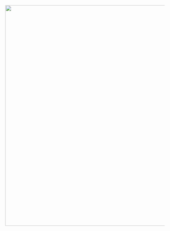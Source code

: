 <img src="https://github-readme-stats.vercel.app/api?username=louislam&show_icons=true&number_format=long&border_radius=20&rank_icon=percentile&ring_color=75C3FD&hide=issues" width=700 />
